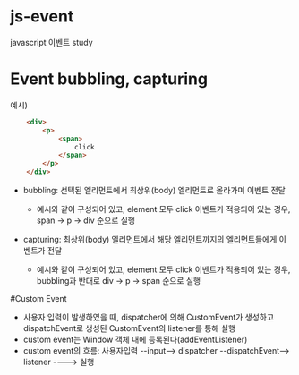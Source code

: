 # js-event
javascript 이벤트 study

# Event bubbling, capturing
예시)
```html
    <div>
        <p>
            <span>
                click
            </span>
        </p>
    </div>
```

 - bubbling: 선택된 엘리먼트에서 최상위(body) 엘리먼트로 올라가며 이벤트 전달
   - 예시와 같이 구성되어 있고, element 모두 click 이벤트가 적용되어 있는 경우, span -> p -> div 순으로 실행

 - capturing: 최상위(body) 엘리먼트에서 해당 엘리먼트까지의 엘리먼트들에게 이벤트가 전달
   - 예시와 같이 구성되어 있고, element 모두 click 이벤트가 적용되어 있는 경우, bubbling과 반대로 div -> p -> span 순으로 실행

#Custom Event
 - 사용자 입력이 발생하였을 때, dispatcher에 의해 CustomEvent가 생성하고 dispatchEvent로 생성된 CustomEvent의 listener를 통해 실행
 - custom event는 Window 객체 내에 등록된다(addEventListener)
 - custom event의 흐름: 사용자입력 --input--> dispatcher --dispatchEvent--> listener ----> 실행

